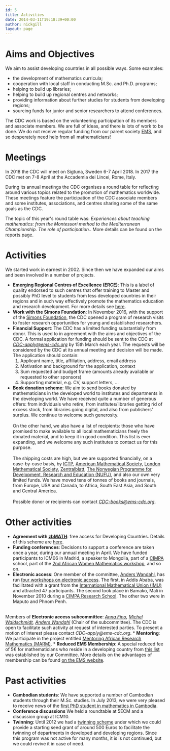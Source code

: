 ```yaml
---
id: 5
title: Activities
date: 2014-03-11T19:18:39+00:00
author: nickgill
layout: page
---
```

 
# Aims and Objectives
We aim to assist developing countries in all possible ways. Some examples:
 * the development of mathematics curricula;
 * cooperation with local staff in conducting M.Sc. and Ph.D. programs;
 * helping to build up libraries;
 * helping to build up regional centres and networks;
 * providing information about further studies for students from developing regions;
 * sourcing funds for junior and senior researchers to attend conferences.

The CDC work is based on the volunteering participation of its members and associate members. We are full of ideas, and there is lots of work to be done.  We do not receive regular funding from our parent society <a href="http://euro-math-soc.eu/">EMS</a>, and so desperately need help from all mathematicians!

# Meetings
In 2018 the CDC will meet on Sigtuna, Sweden 6-7 April 2018. In 2017 the CDC met on 7-8 April at the Accademia dei Lincei, Rome, Italy.

During its annual meetings the CDC organises a round table for reflecting around various topics related to the promotion of mathematics worldwide. These meetings feature the participation of the CDC associate members and some institutes, associations, and centres sharing some of the same goals as the CDC.

The topic of this year's round table was: <i>Experiences about teaching mathematics:
from the Montessori method to the Mediterranean Championship.
The role of participation.</i>. More details can be found on the <a href="reports">reports page</a>.

# Activities

We started work in earnest in 2002. Since then we have expanded our aims and been involved in a number of projects.
 * <b>Emerging Regional Centres of Excellence (ERCE)</b>: 
This is a label of quality endorsed to such centres that offer training to Master and possibly PhD level to students from less developed countries in their regions and in such way effectively promote the  mathematics education and research development. For more details see <a href = "erce">here</a>.
 * <b>Work with the Simons Foundation</b>: In November 2016, with the support of the <a href="http://www.simonsfoundation.org">Simons Foundation</a>, the CDC opened a program of research visits to foster research opportunities for young and established researchers.
 * <b>Financial Support</b>: The CDC has a limited funding substantially from donor. This is used to in agreement with the aims and objectives of the CDC. 
A formal application for funding should be sent to the CDC at <i>CDC-apply@ems-cdc.org</i> by 15th March each year.
The requests will be considered by the CDC at its annual meeting and decision will be made.
The application should contain:
    1. Applicant name, title, affiliation, address, email address
    2. Motivation and background for the application, context
    3. Sum requested and budget frame (amounts already available or requested to other sponsors)
    4. Supporting material, e.g. CV, support letters, …
 *  <b>Book donation scheme</b>: We aim to send books donated by mathematicians in
the developed world to institutes and departments in the developing
world. We have received quite a number of generous offers: from
individuals who retire, from institutes/libraries getting rid of
excess stock, from libraries going digital, and also from publishers'
surplus.  We continue to welcome such generosity.<br/><br/>
On the other hand, we also have a list of recipients: those who have 
promised to make available to all local mathematicians freely the 
donated material, and to keep it in good condition. This list is 
ever expanding, and we welcome any such institutes to contact us for 
this purpose. <br/><br/>
The shipping costs are high, but we are supported 
financially, on a case-by-case basis, by 
<a href="http://math.ictp.it/">ICTP</a>, 
<a href="http://www.ams.org/programs/donations/donations">American Mathematical Society</a>, 
<a href="http://www.lms.ac.uk/grants/index.html">London Mathematical Society</a>, 
<a href="http://www.zentralblatt-math.org/zmath/en/partners/">Zentralblatt</a>,
<a href="http://www.siu.no/en/Programme-overview/The-NUFU-programme">The Norwegian Programme for Development, Research and Education (NUFU)</a>, 
and also our own very limited funds. We have moved tens of tonnes of books and journals, from Europe, USA and Canada, to 
Africa, South East Asia, and South and Central America. 
<br/><br/>
Possible donor or recipients can contact <i>CDC-books@ems-cdc.org</i>.

# Other activities

 * <b>Agreement with <a href="http://www.zbmath.org/">zbMATH</a></b>: free access for Developing Countries. Details of this scheme are <a href="zbmath">here</a>.
 *  <b>Funding conferences</b>:  Decisions to support a conference are taken once a year, during our annual meeting in April. 
We have funded participants to ICM06 in Madrid, a speaker to Mongolia, part of a <a href="http://www.cimpa-icpam.org/">CIMPA</a> 
school, part of the <a href = "http://www.europeanwomeninmaths.org/resources/news/creation-awma-african-women-in-mathematics-association">2nd African Women Mathematics workshop</a>, and so on.
 *  <b>Electronic access</b>: One member of the committee, <a href="http://math.golonka.org/">Anders Wandahl</a>,  has run <a href = "http://workshop.ems-cdc.org/doku.php">four workshops on electronic access</a>. The first, in Addis Ababa, was facilitated with a grant from the 
<a href="http://www.mathunion.org/">International Mathematical Union (IMU)</a> and attracted 47 participants. The second took place in Bamako, Mali in November 2010 during a 
<a href="http://www.cimpa-icpam.org/spip.php?article236">CIMPA Research 
School</a>. The other two were in Maputo and Phnom Penh.
<br>
Members of <b>Electronic access subcommittee</b>:  
<i>	 
<a href="http://www.dm.unito.it/~fino/">Anna Fino</a>,   	
<a href="http://www.math.jussieu.fr/~miw/">Michel Waldschmidt</a>,
<a href="http://math.golonka.org/">Anders Wandahl</a></i> (Chair of the subcommittee).  The CDC is open to facilitate such activity at request of interested parties. To present a motion of interest please contact <i>CDC-apply@ems-cdc.org</i>.
 * <b>Mentoring</b>: We participate in the project entitled <a href="http://www.lms.ac.uk/grants/mentoring-african-research-mathematics">Mentoring African Research Mathematics (MARM)</a>.
 * <b>Reduced EMS Membership</b>: A special reduced fee of 5€ for mathematicians who reside in a developing country from 
<a href="http://www.euro-math-soc.eu/reduced-membership-fees">this list </a> was established by our Committee.
More details on the advantages of membership can be found
<a href="http://www.euro-math-soc.eu/individual-members">on the EMS website</a>. 

# Past activities
 *  <b>Cambodian students</b>: We have supported a number of Cambodian students through their M.Sc. studies. In July 2013, we were
very pleased to receive news of the <a href = "http://www.lepetitjournal.com/cambodge/accueil/en-bref/159798-diplome-le-1er-docteur-en-math-du-cambodge">first PhD student in mathematics in Cambodia</a>.
 * <b>Conference discussions</b> We held a roundtable at 5ECM and a discussion group at ICM10.
 *  <b>Twinning</b>: Until 2012 we had a <a href = "twinning">twinning scheme</a> under which we could provide a starting seed grant of around 500 Euros to facilitate the twinning of departments in developed and developing regions. Since this program was not active for many months, it is is not continued, but we could revive it in case of need.

